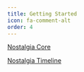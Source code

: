 ```yaml
---
title: Getting Started
icon: fa-comment-alt
order: 4
---
```


<div class="row">
  <p><a href="https://nostalgia-dev.github.io/nostalgia/">Nostalgia Core</a></p>
  <p><a href="https://github.com/timeline">Nostalgia Timeline</a></p>
</div>
